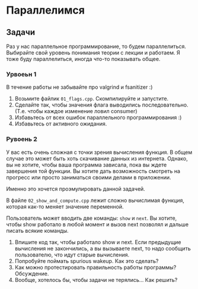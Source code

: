 # Параллелимся

## Задачи

Раз у нас параллельное программирование, то будем параллелиться. Выбирайте свой уровень понимания теории с лекции и работаем. Я тоже буду параллелиться, иногда что-то показывать общее.

### Урвоеьн 1

В течение работы не забывайте про valgrind и fsanitizer :)

1. Возьмите файлик `01_flags.cpp`. Скомпилируйте и запустите.
2. Сделайте так, чтобы значения флага выводились последовательно. (Т.е. чтобы каждое изменение ловил consumer)
3. Избавьтесь от всех ошибок параллельного программирования :)
4. Избавьтесь от активного ожидания.

### Рувоень 2

У вас есть очень сложная с точки зрения вычисления функция. В общем случае это может быть хоть скачивание данных из интернета. Однако, вы не хотите, чтобы ваша программа зависала, пока вы ждете завершения той функции. Вы хотите дать возможность смотреть на прогресс или просто заниматься своими делами в приложении.

Именно это хочется проэмулировать данной задачей. 

В файле `02_show_and_compute.cpp` лежит сложно вычислимая функция, которая как-то меняет значение переменной.

Пользователь может вводить две команды: `show` и `next`. Вы хотите, чтобы show работало в любой момент и вызов next позволял и дальше писать всякие команды.

1. Впишите код так, чтобы работало show и next. Если предыдущие вычисления не закончились, а вы вызываете next, то надо сообщить пользователю, что идут старые вычисления.
2. Попробуйте поймать spurious wakeup. Как это сделать?
3. Как можно протестировать правильность работы программы? Обсуждение.
4. Вообще, хотелось бы, чтобы задачи не терялись... Как решить?
